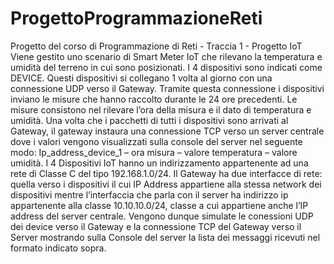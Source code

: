 # ProgettoProgrammazioneReti
Progetto del corso di Programmazione di Reti - Traccia 1 - Progetto IoT
Viene gestito uno scenario di Smart Meter IoT che rilevano la temperatura e umidità del
terreno in cui sono posizionati. I 4 dispositivi sono indicati come DEVICE.
Questi dispositivi si collegano 1 volta al giorno con una connessione UDP verso il Gateway.
Tramite questa connessione i dispositivi inviano le misure che hanno raccolto durante le 24 ore
precedenti. Le misure consistono nel rilevare l’ora della misura e il dato di
temperatura e umidità.
Una volta che i pacchetti di tutti i dispositivi sono arrivati al Gateway, il gateway instaura una
connessione TCP verso un server centrale dove i valori vengono visualizzati sulla console del
server nel seguente modo:
Ip_address_device_1 – ora misura – valore temperatura – valore umidità.
I 4 Dispositivi IoT hanno un indirizzamento appartenente ad una rete di Classe C del tipo
192.168.1.0/24.
Il Gateway ha due interfacce di rete: quella verso i dispositivi il cui IP Address appartiene alla
stessa network dei dispositivi mentre l’interfaccia che parla con il server ha indirizzo ip
appartenente alla classe 10.10.10.0/24, classe a cui appartiene anche l’IP address del server
centrale.
Vengono dunque simulate le conessioni UDP dei device verso il Gateway e la connessione TCP del
Gateway verso il Server mostrando sulla Console del server la lista dei messaggi ricevuti nel
formato indicato sopra. 
